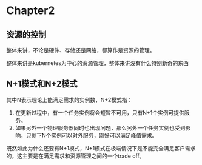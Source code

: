 # Chapter2

## 资源的控制

整体来讲，不论是硬件、存储还是网络，都算作是资源的管理。

整体来讲是kubernetes为中心的资源管理，整体来讲没有什么特别新奇的东西

## N+1模式和N+2模式

其中N表示理论上能满足需求的实例数，N+2模式指：

1. 在更新过程中，有一个任务实例将会短暂不可用，只有N+1个实例可提供服务。
2. 如果另外一个物理服务器同时也出现问题，那么另外一个任务实例也受到影响，只剩下N个实例可以对外服务，刚好可以满足峰值需求。

既然如此为什么还要有N+1模式，N+1模式在极端情况下是不能完全满足客户需求的，这主要是在满足需求和资源管理之间的一个trade off。